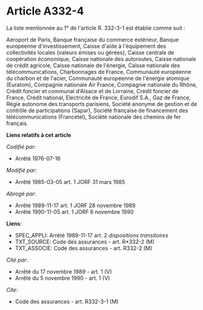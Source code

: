 # Article A332-4

La liste mentionnée au 1° de l'article R. 332-3-1 est établie comme suit :

Aéroport de Paris, Banque française du commerce extérieur, Banque européenne d'investissement, Caisse d'aide à l'équipement
des collectivités locales (valeurs émises ou gérées), Caisse centrale de coopération économique, Caisse nationale des
autoroutes, Caisse nationale de crédit agricole, Caisse nationale de l'énergie, Caisse nationale des télécommunications,
Charbonnages de France, Communauté européenne du charbon et de l'acier, Communauté européenne de l'énergie atomique
(Euratom), Compagnie nationale Air France, Compagnie nationale du Rhône, Crédit foncier et communal d'Alsace et de Lorraine,
Crédit foncier de France, Crédit national, Electricité de France, Eurodif S.A., Gaz de France, Régie autonome des transports
parisiens, Société anonyme de gestion et de contrôle de participations (Sapar), Société française de financement des
télécommunications (Francetel), Société nationale des chemins de fer français.

**Liens relatifs à cet article**

_Codifié par_:

  - Arrêté 1976-07-16

_Modifié par_:

  - Arrêté 1985-03-05 art. 1 JORF 31 mars 1985

_Abrogé par_:

  - Arrêté 1989-11-17 art. 1 JORF 28 novembre 1989
  - Arrêté 1990-11-05 art. 1 JORF 6 novembre 1990

**Liens**:

  - SPEC_APPLI: Arrêté 1989-11-17 art. 2 *dispositions transitoires*
  - TXT_SOURCE: Code des assurances - art. R*332-2 (M)
  - TXT_ASSOCIE: Code des assurances - art. R332-2 (M)

_Cité par_:

  - Arrêté du 17 novembre 1989 - art. 1 (V)
  - Arrêté du 5 novembre 1990 - art. 1 (V)

_Cite_:

  - Code des assurances - art. R332-3-1 (M)
